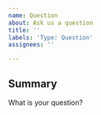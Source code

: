 ```yaml
---
name: Question
about: Ask us a question
title: ''
labels: 'Type: Question'
assignees: ''

---
```


## Summary

What is your question?
